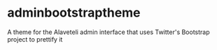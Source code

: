 adminbootstraptheme
===================

A theme for the Alaveteli admin interface that uses Twitter's Bootstrap project to prettify it